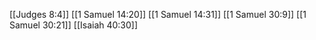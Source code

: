 [[Judges 8:4]]
[[1 Samuel 14:20]]
[[1 Samuel 14:31]]
[[1 Samuel 30:9]]
[[1 Samuel 30:21]]
[[Isaiah 40:30]]
